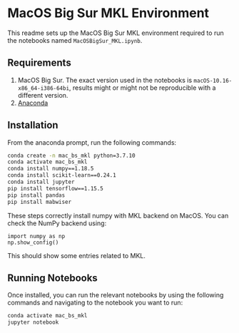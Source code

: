 # MacOS Big Sur MKL Environment

This readme sets up the MacOS Big Sur MKL environment required to run the notebooks named `MacOSBigSur_MKL.ipynb`.

## Requirements
1. MacOS Big Sur. The exact version used in the notebooks is `macOS-10.16-x86_64-i386-64bi`, results might or might not be reproducible with a different version.
2. [Anaconda](https://www.anaconda.com/)

## Installation
From the anaconda prompt, run the following commands:

```bash
conda create -n mac_bs_mkl python=3.7.10
conda activate mac_bs_mkl
conda install numpy==1.18.5
conda install scikit-learn==0.24.1
conda install jupyter
pip install tensorflow==1.15.5
pip install pandas
pip install mabwiser
```

These steps correctly install numpy with MKL backend on MacOS. You can check the NumPy backend using:
```
import numpy as np
np.show_config()
```
This should show some entries related to MKL.

## Running Notebooks
Once installed, you can run the relevant notebooks by using the following commands and navigating to the notebook you want to run:

```bash
conda activate mac_bs_mkl
jupyter notebook
```
